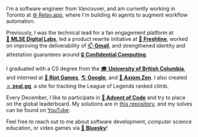 I'm a software engineer from Vancouver, and am currently working in Toronto at [:gear:&nbsp;Relay.app](https://www.relay.app/), where I'm building AI agents to augment workflow automation.

Previously, I was the technical lead for a fan engagement platform at [:ice_hockey:&nbsp;**MLSE Digital Labs**](https://www.mlsedigital.com/), led a product rewrite initiative at [:leafy_green:&nbsp;**Freshline**](https://freshline.io), worked on improving the deliverability of [:mailbox:&nbsp;**Gmail**](https://gmail.com/), and strengthened identity and attestation guarantees around [:lock:&nbsp;**Confidential Computing**](https://cloud.google.com/confidential-computing).

I graduated with a CS degree from the [:mortar_board:&nbsp;**University of British Columbia**](https://www.ubc.ca/), and interned at [:punch:&nbsp;**Riot Games**](https://www.riotgames.com/), [:earth_americas:&nbsp;**Google**](https://google.com), and [:bear:&nbsp;**Axiom Zen**](https://www.axiomzen.co/). I also created [:crossed_swords:&nbsp;**zeal.gg**](https://zeal.gg/), a site for tracking the League of Legends ranked climb.

Every December, I like to participate in [:christmas_tree:&nbsp;**Advent of Code**](https://adventofcode.com) and try to place on the global leaderboard. My solutions are in [this repository](https://github.com/iKevinY/advent), and my solves can be found on [YouTube](https://www.youtube.com/@iKevinY).

Feel free to reach out to me about software development, computer science education, or video games via [:butterfly:&nbsp;**Bluesky**](https://bsky.app/profile/kevinyap.ca)!
